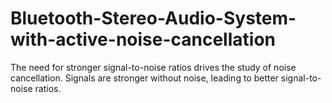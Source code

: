 # Bluetooth-Stereo-Audio-System-with-active-noise-cancellation
The need for stronger signal-to-noise ratios drives the study of noise cancellation. Signals are stronger without noise, leading to better signal-to-noise ratios.
